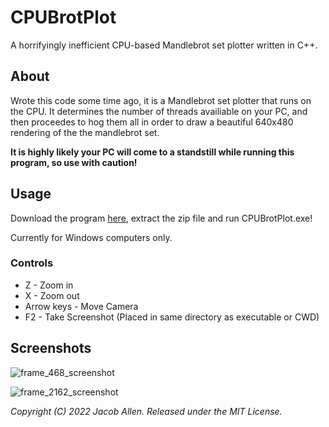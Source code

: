 # CPUBrotPlot
A horrifyingly inefficient CPU-based Mandlebrot set plotter written in C++.

## About
Wrote this code some time ago, it is a Mandlebrot set plotter that runs on the CPU. It determines the number of threads availiable on your PC, and then proceedes to hog them all in order to draw a beautiful 640x480 rendering of the the mandlebrot set.

**It is highly likely your PC will come to a standstill while running this program, so use with caution!**

## Usage

Download the program [here](https://github.com/jakes1403/CPUBrotPlot/releases/download/Working/CPUBrotPlot_Win32.zip), extract the zip file and run CPUBrotPlot.exe!

Currently for Windows computers only.

### Controls

 * Z - Zoom in
 * X - Zoom out
 * Arrow keys - Move Camera
 * F2 - Take Screenshot (Placed in same directory as executable or CWD)

## Screenshots

![frame_468_screenshot](https://user-images.githubusercontent.com/45643741/156910064-175a17d2-5a7b-4a43-bd78-3aff0b9fdadc.png)

![frame_2162_screenshot](https://user-images.githubusercontent.com/45643741/156910143-f332c8a8-2464-4adb-8c8f-ddf62f01f807.png)

*Copyright (C) 2022 Jacob Allen. Released under the MIT License.*
